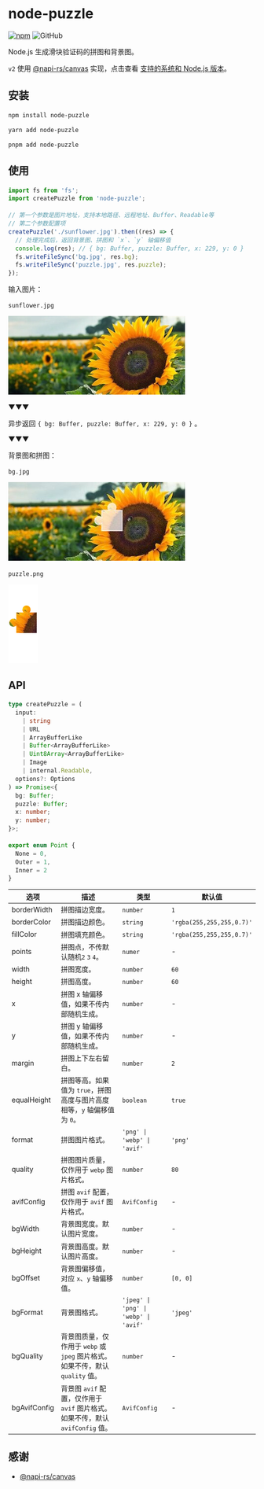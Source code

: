 # node-puzzle

[![npm][npm]][npm-url] ![GitHub](https://img.shields.io/github/license/caijf/node-puzzle.svg)

Node.js 生成滑块验证码的拼图和背景图。

`v2` 使用 [@napi-rs/canvas] 实现，点击查看 [支持的系统和 Node.js 版本](https://github.com/Brooooooklyn/canvas?tab=readme-ov-file#support-matrix)。

## 安装

```shell
npm install node-puzzle
```

```shell
yarn add node-puzzle
```

```shell
pnpm add node-puzzle
```

## 使用

```typescript
import fs from 'fs';
import createPuzzle from 'node-puzzle';

// 第一个参数是图片地址，支持本地路径、远程地址、Buffer、Readable等
// 第二个参数配置项
createPuzzle('./sunflower.jpg').then((res) => {
  // 处理完成后，返回背景图、拼图和 `x`、`y` 轴偏移值
  console.log(res); // { bg: Buffer, puzzle: Buffer, x: 229, y: 0 }
  fs.writeFileSync('bg.jpg', res.bg);
  fs.writeFileSync('puzzle.jpg', res.puzzle);
});
```

输入图片：

`sunflower.jpg`

![input img](./docs/sunflower.jpg)

▼▼▼

异步返回 `{ bg: Buffer, puzzle: Buffer, x: 229, y: 0 }` 。

▼▼▼

背景图和拼图：

`bg.jpg`

![bg.jpg](./docs/bg.jpg)

`puzzle.png`

![puzzle.png](./docs/puzzle.png)

## API

```typescript
type createPuzzle = (
  input:
    | string
    | URL
    | ArrayBufferLike
    | Buffer<ArrayBufferLike>
    | Uint8Array<ArrayBufferLike>
    | Image
    | internal.Readable,
  options?: Options
) => Promise<{
  bg: Buffer;
  puzzle: Buffer;
  x: number;
  y: number;
}>;

export enum Point {
  None = 0,
  Outer = 1,
  Inner = 2
}
```

| 选项 | 描述 | 类型 | 默认值 |
| --- | --- | --- | --- |
| borderWidth | 拼图描边宽度。 | `number` | `1` |
| borderColor | 拼图描边颜色。 | `string` | `'rgba(255,255,255,0.7)'` |
| fillColor | 拼图填充颜色。 | `string` | `'rgba(255,255,255,0.7)'` |
| points | 拼图点，不传默认随机`2` `3` `4`。 | `numer` | - |
| width | 拼图宽度。 | `number` | `60` |
| height | 拼图高度。 | `number` | `60` |
| x | 拼图 x 轴偏移值，如果不传内部随机生成。 | `number` | - |
| y | 拼图 y 轴偏移值，如果不传内部随机生成。 | `number` | - |
| margin | 拼图上下左右留白。 | `number` | `2` |
| equalHeight | 拼图等高。如果值为 `true`，拼图高度与图片高度相等，`y` 轴偏移值为 `0`。 | `boolean` | `true` |
| format | 拼图图片格式。 | `'png' \| 'webp' \| 'avif'` | `'png'` |
| quality | 拼图图片质量，仅作用于 `webp` 图片格式。 | `number` | `80` |
| avifConfig | 拼图 `avif` 配置，仅作用于 `avif` 图片格式。 | `AvifConfig` | - |
| bgWidth | 背景图宽度。默认图片宽度。 | `number` | - |
| bgHeight | 背景图高度。默认图片高度。 | `number` | - |
| bgOffset | 背景图偏移值，对应 `x`、`y` 轴偏移值。 | `number` | `[0, 0]` |
| bgFormat | 背景图格式。 | `'jpeg' \| 'png' \| 'webp' \| 'avif'` | `'jpeg'` |
| bgQuality | 背景图质量，仅作用于 `webp` 或 `jpeg` 图片格式。如果不传，默认 `quality` 值。 | `number` | - |
| bgAvifConfig | 背景图 `avif` 配置，仅作用于 `avif` 图片格式。如果不传，默认 `avifConfig` 值。 | `AvifConfig` | - |

## 感谢

- [@napi-rs/canvas]

[npm]: https://img.shields.io/npm/v/node-puzzle.svg
[npm-url]: https://npmjs.com/package/node-puzzle
[@napi-rs/canvas]: https://github.com/Brooooooklyn/canvas
